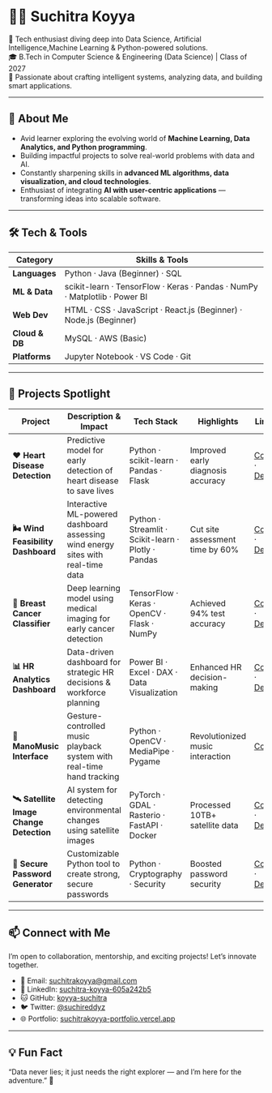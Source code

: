 # 👩‍💻 Suchitra Koyya

📍 Tech enthusiast diving deep into Data Science, Artificial Intelligence,Machine Learning & Python-powered solutions.  
🎓 B.Tech in Computer Science & Engineering (Data Science) | Class of 2027  
🚀 Passionate about crafting intelligent systems, analyzing data, and building smart applications.

---

## 🧠 About Me

- Avid learner exploring the evolving world of **Machine Learning, Data Analytics, and Python programming**.  
- Building impactful projects to solve real-world problems with data and AI.  
- Constantly sharpening skills in **advanced ML algorithms, data visualization, and cloud technologies**.  
- Enthusiast of integrating **AI with user-centric applications** — transforming ideas into scalable software.

---

## 🛠️ Tech & Tools

| Category        | Skills & Tools                                        |
|-----------------|-----------------------------------------------------|
| **Languages**   | Python · Java (Beginner) · SQL                       |
| **ML & Data**   | scikit-learn · TensorFlow · Keras · Pandas · NumPy · Matplotlib · Power BI |
| **Web Dev**     | HTML · CSS · JavaScript · React.js (Beginner) · Node.js (Beginner) |
| **Cloud & DB**  | MySQL · AWS (Basic)                                  |
| **Platforms**   | Jupyter Notebook · VS Code · Git                     |

---

## 🚀 Projects Spotlight

| Project                         | Description & Impact                                                | Tech Stack                                         | Highlights                        | Links             |
|--------------------------------|-------------------------------------------------------------------|---------------------------------------------------|---------------------------------|-------------------|
| **❤️ Heart Disease Detection** | Predictive model for early detection of heart disease to save lives | Python · scikit-learn · Pandas · Flask             | Improved early diagnosis accuracy | [Code](#) · [Demo](#) |
| **🌬️ Wind Feasibility Dashboard** | Interactive ML-powered dashboard assessing wind energy sites with real-time data | Python · Streamlit · Scikit-learn · Plotly · Pandas | Cut site assessment time by 60%   | [Code](#) · [Demo](#) |
| **🧬 Breast Cancer Classifier** | Deep learning model using medical imaging for early cancer detection | TensorFlow · Keras · OpenCV · Flask · NumPy         | Achieved 94% test accuracy       | [Code](#) · [Demo](#) |
| **📊 HR Analytics Dashboard**   | Data-driven dashboard for strategic HR decisions & workforce planning | Power BI · Excel · DAX · Data Visualization          | Enhanced HR decision-making       | [Code](#) · [Demo](#) |
| **🎵 ManoMusic Interface**       | Gesture-controlled music playback system with real-time hand tracking | Python · OpenCV · MediaPipe · Pygame                 | Revolutionized music interaction  | [Code](#)           |
| **🛰️ Satellite Image Change Detection** | AI system for detecting environmental changes using satellite images | PyTorch · GDAL · Rasterio · FastAPI · Docker         | Processed 10TB+ satellite data    | [Code](#) · [Demo](#) |
| **🔐 Secure Password Generator** | Customizable Python tool to create strong, secure passwords         | Python · Cryptography · Security                      | Boosted password security         | [Code](#) · [Demo](#) |

---

## 📫 Connect with Me

I’m open to collaboration, mentorship, and exciting projects! Let’s innovate together.

- 📧 Email: suchitrakoyya@gmail.com  
- 🔗 LinkedIn: [suchitra-koyya-605a242b5](https://linkedin.com/in/suchitra-koyya-605a242b5)  
- 🐱 GitHub: [koyya-suchitra](https://github.com/koyya-suchitra)  
- 🐦 Twitter: [@suchireddyz](https://twitter.com/suchireddyz)  
- 🌐 Portfolio: [suchitrakoyya-portfolio.vercel.app](https://suchitrakoyya-portfolio.vercel.app/)  

---

## 💡 Fun Fact

“Data never lies; it just needs the right explorer — and I’m here for the adventure.” 🚀


